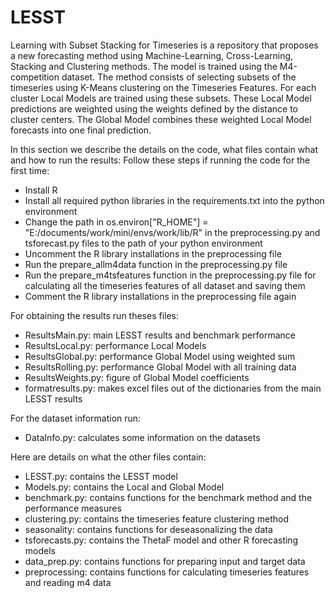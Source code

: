 # LESST
Learning with Subset Stacking for Timeseries is a repository that proposes a new forecasting method using Machine-Learning, Cross-Learning, Stacking and Clustering methods.
The model is trained using the M4-competition dataset. The method consists of selecting subsets of the timeseries using K-Means clustering on the Timeseries Features.
For each cluster Local Models are trained using these subsets. These Local Model predictions are weighted using the weights defined by the distance to cluster centers.
The Global Model combines these weighted Local Model forecasts into one final prediction.

In this section we describe the details on the code, what files contain what and how to run the results:
Follow these steps if running the code for the first time:

* Install R
* Install all required python libraries in the requirements.txt into the python environment
* Change the path in os.environ["R_HOME"] = "E:/documents/work/mini/envs/work/lib/R" in the preprocessing.py and tsforecast.py files to the path of your python environment
* Uncomment the R library installations in the preprocessing file
* Run the prepare_allm4data function in the preprocessing.py file
* Run the prepare_m4tsfeatures function in the preprocessing.py file for calculating all the timeseries features of all dataset and saving them
* Comment the R library installations in the preprocessing file again

For obtaining the results run theses files:

* ResultsMain.py: main LESST results and benchmark performance
* ResultsLocal.py: performance Local Models
* ResultsGlobal.py: performance Global Model using weighted sum
* ResultsRolling.py: performance Global Model with all training data
* ResultsWeights.py: figure of Global Model coefficients
* formatresults.py: makes excel files out of the dictionaries from the main LESST results

For the dataset information run:
* DataInfo.py: calculates some information on the datasets

Here are details on what the other files contain:

* LESST.py: contains the LESST model
* Models.py: contains the Local and Global Model
* benchmark.py: contains functions for the benchmark method and the performance measures
* clustering.py: contains the timeseries feature clustering method
* seasonality: contains functions for deseasonalizing the data
* tsforecasts.py: contains the ThetaF model and other R forecasting models
* data_prep.py: contains functions for preparing input and target data
* preprocessing: contains functions for calculating timeseries features and reading m4 data
